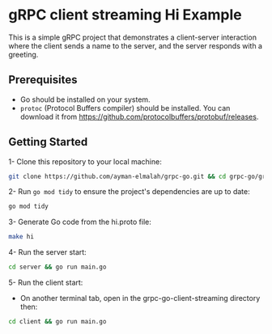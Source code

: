 # gRPC client streaming Hi Example

This is a simple gRPC project that demonstrates a client-server interaction where the client sends a name to the server, and the server responds with a greeting.

## Prerequisites

- Go should be installed on your system.
- `protoc` (Protocol Buffers compiler) should be installed. You can download it from https://github.com/protocolbuffers/protobuf/releases.

## Getting Started

1- Clone this repository to your local machine:
```bash
git clone https://github.com/ayman-elmalah/grpc-go.git && cd grpc-go/grpc-go-client-streaming
```

2- Run `go mod tidy` to ensure the project's dependencies are up to date:
```bash
go mod tidy
```

3- Generate Go code from the hi.proto file:
```bash
make hi
```

4- Run the server start:
```bash
cd server && go run main.go
```

5- Run the client start:
- On another terminal tab, open in the grpc-go-client-streaming directory then:
```bash
cd client && go run main.go
```
